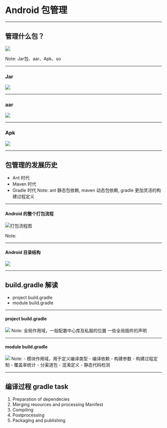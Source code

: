 # Android 包管理

- - -

## 管理什么包？

![](http://onhff7qaf.bkt.clouddn.com/android-package-2.png)

Note: Jar包、aar、Apk、so

- - -

### Jar

![](http://onhff7qaf.bkt.clouddn.com/android-package-6.png)

- - -

### aar

![](http://onhff7qaf.bkt.clouddn.com/android-package-4.png)

- - -

### Apk

![](http://onhff7qaf.bkt.clouddn.com/android-package-5.png)

- - -

## 包管理的发展历史
- Ant 时代
- Maven 时代
- Gradle 时代
Note: ant 静态包依赖, maven 动态包依赖, gradle 更加灵活的构建过程定义

- - -

#### Android 的整个打包流程
![打包流程图](http://onhff7qaf.bkt.clouddn.com/build-process_2x.png?imageView2/2/w/600/q/75|imageslim)

Note: 

- - -

#### Android 目录结构
![](http://onhff7qaf.bkt.clouddn.com/project-structure_2x.png?imageView2/2/w/500/q/75|imageslim)

- - -

## build.gradle 解读
-  project build.gradle
-  module build.gradle

- - -

#### project build.gradle
![](http://onhff7qaf.bkt.clouddn.com/android-package-7.png)
Note:  全局作用域，一般配置中心库及私服的位置 一些全局插件的声明

- - -

#### module build.gradle
![](http://onhff7qaf.bkt.clouddn.com/android-package-8.png)
Note:   - 模块作用域，用于定义编译类型
        - 编译依赖
        - 构建参数
        - 构建过程定制
        - 覆盖率统计
        - 分渠道包
        - 混淆定义
        - 静态代码检测

- - -

##  编译过程 gradle task

1. Preparation of dependecies
2. Merging resources and processing Manifest 
3. Compiling
4. Postprocessing
5. Packaging and publishing

